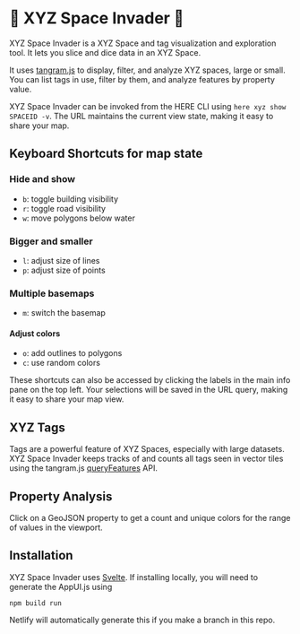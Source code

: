 # 👾 XYZ Space Invader 👾

XYZ Space Invader is a XYZ Space and tag visualization and exploration tool. It lets you slice and dice data in an XYZ Space.

It uses [tangram.js](https://github.com/tangrams/tangram) to display, filter, and analyze XYZ spaces, large or small. You can list tags in use, filter by them, and analyze features by property value. 

XYZ Space Invader can be invoked from the HERE CLI using `here xyz show SPACEID -v`. The URL maintains the current view state, making it easy to share your map.

## Keyboard Shortcuts for map state

### Hide and show
- `b`: toggle building visibility
- `r`: toggle road visibility
- `w`: move polygons below water

### Bigger and smaller
- `l`: adjust size of lines
- `p`: adjust size of points

### Multiple basemaps
- `m`: switch the basemap

#### Adjust colors
- `o`: add outlines to polygons
- `c`: use random colors

These shortcuts can also be accessed by clicking the labels in the main info pane on the top left. Your selections will be saved in the URL query, making it easy to share your map view.

## XYZ Tags

Tags are a powerful feature of XYZ Spaces, especially with large datasets. XYZ Space Invader keeps tracks of and counts all tags seen in vector tiles using the tangram.js [queryFeatures](https://tangrams.readthedocs.io/en/latest/API-Reference/Javascript-API/#queryfeatures) API.

## Property Analysis

Click on a GeoJSON property to get a count and unique colors for the range of values in the viewport.

## Installation

XYZ Space Invader uses [Svelte](https://svelte.dev/). If installing locally, you will need to generate the AppUI.js using

`npm build run`

Netlify will automatically generate this if you make a branch in this repo.

